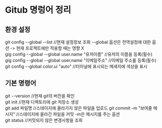 # Gitub 명렁어 정리

## 환경 설정  
git config --global --list //현재 설정정보 조회 --global 옵션은 전역설정에 대한 옵션 -> 현재 프로젝트에만 적용할 때는 영향 X  
gig config --global --global user.name "유저이름" //유저의 이름을 등록(필수)  
gig config --global --global user.name "이메일주소" //이메일 주소를 등록(필수)
git config --global color.ui "auto" //터미널에 표시되는 메세지에 색상을 표시


## 기본 명령어  
git --version //현재 git의 버전을 확인  
git init //현재 디렉토리에 git 저장소 생성  
git add 파일명 //스테이지에 올라가지 않은 파일을 업로드
git commit -m "보여줄 메시지" //스테이지에 올라간 파일을 커밋 -m은 메시지를 주는 옵션  
git status //커밋되지 않은 변경사항을 조회  
